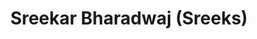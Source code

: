 <h1 align="center">Sreekar Bharadwaj (Sreeks)</h1>
<!-- <h2 align="center">Software Engineering. BUIDLng Future CS EDTech Products at i.CAMP</h2> -->

